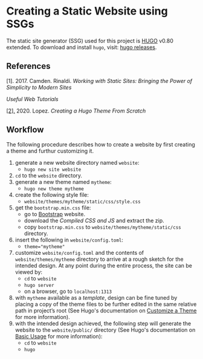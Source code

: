 #  Creating a Static Website using SSGs

The static site generator (SSG) used for this project is [HUGO](https://gohugo.io/) v0.80 extended. To download and install `hugo`, visit: [hugo releases](https://github.com/gohugoio/hugo/releases). 

## References

[1]. 2017. Camden. Rinaldi. _Working with Static Sites: Bringing the Power of Simplicity to Modern Sites_

_Useful Web Tutorials_

[[2].](https://retrolog.io/blog/creating-a-hugo-theme-from-scratch/) 2020. Lopez. _Creating a Hugo Theme From Scratch_

## Workflow

The following procedure describes how to create a website by first creating a theme and furthur customizing it.  
1. generate a new website directory named `website`:
   * `hugo new site website`
2. `cd` to the `website` directory.
3. generate a new theme named `mytheme`:
   * `hugo new theme mytheme`
4. create the following style file:
   * `website/themes/mytheme/static/css/style.css`
5. get the `bootstrap.min.css` file: 
   * go to [Bootstrap](https://getbootstrap.com/) website.
   * download the _Compiled CSS and JS_ and extract the zip.
   * copy `bootstrap.min.css` to `website/themes/mytheme/static/css` directory.
6. insert the following in `website/config.toml`:
   * `theme="mytheme"`
7. customize `website/config.toml` and the contents of `website/themes/mytheme` directory to arrive at a rough sketch for the intended design. At any point during the entire process, the site can be viewed by:
   * `cd` to `website`
   * `hugo server`
   * on a browser, go to `localhost:1313`
8. with `mytheme` available as a _template_, design can be fine tuned by placing a copy of the theme files to be further edited in the same relative path in project’s root (See Hugo's documentation on [Customize a Theme](https://gohugobrasil.netlify.app/themes/customizing/) for more information). 
9. with the intended design achieved, the following step will generate the website to the `website/public/` directory (See Hugo's documentation on [Basic Usage](https://gohugo.io/getting-started/usage/) for more information):
   * `cd` to `website`
   * `hugo`







